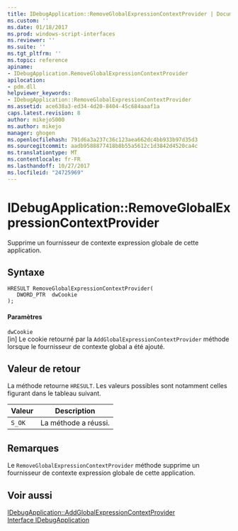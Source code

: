 ```yaml
---
title: IDebugApplication::RemoveGlobalExpressionContextProvider | Documents Microsoft
ms.custom: ''
ms.date: 01/18/2017
ms.prod: windows-script-interfaces
ms.reviewer: ''
ms.suite: ''
ms.tgt_pltfrm: ''
ms.topic: reference
apiname:
- IDebugApplication.RemoveGlobalExpressionContextProvider
apilocation:
- pdm.dll
helpviewer_keywords:
- IDebugApplication::RemoveGlobalExpressionContextProvider
ms.assetid: ace638a3-ed34-4d20-8404-45c684aaaf1a
caps.latest.revision: 8
author: mikejo5000
ms.author: mikejo
manager: ghogen
ms.openlocfilehash: 791d6a3a237c36c123aea662dc4bb933b97d35d3
ms.sourcegitcommit: aadb9588877418b8b55a5612c1d3842d4520ca4c
ms.translationtype: MT
ms.contentlocale: fr-FR
ms.lasthandoff: 10/27/2017
ms.locfileid: "24725969"
---
```

# <a name="idebugapplicationremoveglobalexpressioncontextprovider"></a>IDebugApplication::RemoveGlobalExpressionContextProvider
Supprime un fournisseur de contexte expression globale de cette application.  
  
## <a name="syntax"></a>Syntaxe  
  
```  
HRESULT RemoveGlobalExpressionContextProvider(  
   DWORD_PTR  dwCookie  
);  
```  
  
#### <a name="parameters"></a>Paramètres  
 `dwCookie`  
 [in] Le cookie retourné par la `AddGlobalExpressionContextProvider` méthode lorsque le fournisseur de contexte global a été ajouté.  
  
## <a name="return-value"></a>Valeur de retour  
 La méthode retourne `HRESULT`. Les valeurs possibles sont notamment celles figurant dans le tableau suivant.  
  
|Valeur|Description|  
|-----------|-----------------|  
|`S_OK`|La méthode a réussi.|  
  
## <a name="remarks"></a>Remarques  
 Le `RemoveGlobalExpressionContextProvider` méthode supprime un fournisseur de contexte expression globale de cette application.  
  
## <a name="see-also"></a>Voir aussi  
 [IDebugApplication::AddGlobalExpressionContextProvider](../../winscript/reference/idebugapplication-addglobalexpressioncontextprovider.md)   
 [Interface IDebugApplication](../../winscript/reference/idebugapplication-interface.md)